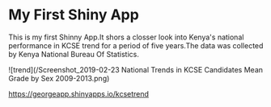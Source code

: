 # My First Shiny App

This is my first Shinny App.It shors a closser look into Kenya's national performance in KCSE trend for a period of five years.The data was collected by Kenya National Bureau Of Statistics.

![trend](/Screenshot_2019-02-23 National Trends in KCSE Candidates Mean Grade by Sex 2009-2013.png)

https://georgeapp.shinyapps.io/kcsetrend
